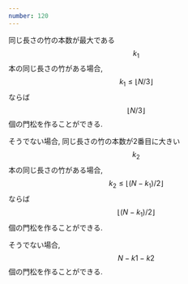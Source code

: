 ```yaml
---
number: 120
---
```

同じ長さの竹の本数が最大である $$ k_1 $$ 本の同じ長さの竹がある場合, $$ k_1 \leq \lfloor N/3 \rfloor $$ ならば $$ \lfloor N/3 \rfloor $$ 個の門松を作ることができる.

そうでない場合, 同じ長さの竹の本数が2番目に大きい $$ k_2 $$ 本の同じ長さの竹がある場合, $$ k_2 \leq \lfloor (N-k_1)/2 \rfloor $$ ならば $$ \lfloor (N-k_1)/ 2 \rfloor $$ 個の門松を作ることができる.

そうでない場合, $$ N - k1 - k2 $$ 個の門松を作ることができる.
